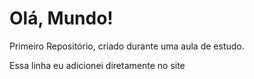 # Olá, Mundo!
 Primeiro Repositório, criado durante uma aula de estudo.

 Essa linha eu adicionei diretamente no site
